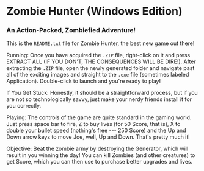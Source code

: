 # Zombie Hunter (Windows Edition)

 
### An Action-Packed, Zombiefied Adventure!

This is the `README.txt` file for Zombie Hunter, the best new game out there!

Running:
Once you have acquired the `.ZIP` file, right-click on it and press EXTRACT ALL (IF YOU DON'T, THE CONSEQUENCES WILL BE DIRE!).
After extracting the `.ZIP` file, open the newly generated folder and navigate past all of the exciting images and straight to the
`.exe` file (sometimes labeled Application). Double-click to launch and you're ready to play!

If You Get Stuck:
Honestly, it should be a straightforward process, but if you are not so technologically savvy, just make your nerdy friends
install it for you correctly.

Playing:
The controls of the game are quite standard in the gaming world.
Just press space bar to fire, Z to buy lives (for 50 Score, that is), X to double your bullet speed (nothing's free --- 250 Score)
and the Up and Down arrow keys to move Joe, well, Up and Down. That's pretty much it!

Objective:
Beat the zombie army by destroying the Generator, which will result in you winning the day! You can kill Zombies (and other
creatures) to get Score, which you can then use to purchase better upgrades and lives.
